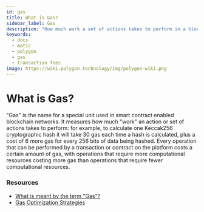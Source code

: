```yaml
---
id: gas
title: What is Gas?
sidebar_label: Gas
description: "How much work a set of actions takes to perform in a blockchain."
keywords:
  - docs
  - matic
  - polygon
  - gas
  - transaction fees
image: https://wiki.polygon.technology/img/polygon-wiki.png
---
```


# What is Gas?

"Gas" is the name for a special unit used in smart contract enabled blockchain networks. It measures how much "work" an action or set of actions takes to perform: for example, to calculate one Keccak256 cryptographic hash it will take 30 gas each time a hash is calculated, plus a cost of 6 more gas for every 256 bits of data being hashed. Every operation that can be performed by a transaction or contract on the platform costs a certain amount of gas, with operations that require more computational resources costing more gas than operations that require fewer computational resources.

### **Resources**

- [What is meant by the term "Gas"?](https://ethereum.stackexchange.com/questions/3/what-is-meant-by-the-term-gas)
- [Gas Optimization Strategies](https://www.alchemy.com/overviews/solidity-gas-optimization)
